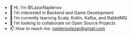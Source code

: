 - 👋 Hi, I’m @LazarNajdenov
- 👀 I’m interested in Backend and Game Development
- 🌱 I’m currently learning Scala, Kotlin, Kafka, and RabbitMQ
- 💞️ I’m looking to collaborate on Open Source Projects
- 📫 How to reach me: najdenovlazar@gmail.com

<!---
LazarNajdenov/LazarNajdenov is a ✨ special ✨ repository because its `README.md` (this file) appears on your GitHub profile.
You can click the Preview link to take a look at your changes.
--->
